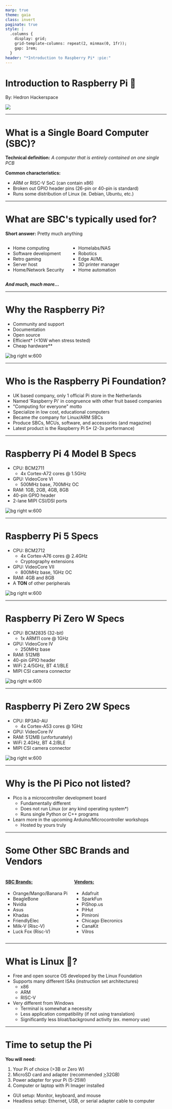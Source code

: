 ```yaml
---
marp: true
theme: gaia
class: invert
paginate: true
style: |
  .columns {
    display: grid;
    grid-template-columns: repeat(2, minmax(0, 1fr));
    gap: 1rem;
  }
header: "*Introduction to Raspberry Pi* :pie:"
---
```

<!-- _header: "" -->
# Introduction to Raspberry Pi :pie:

By: Hedron Hackerspace

![ ](images/transparent_raspberrypi.png)

---

# What is a Single Board Computer (SBC)?

**Technical definition:**
*A computer that is entirely contained on one single PCB*

**Common characteristics:**

* ARM or RISC-V SoC (can contain x86)
* Broken out GPIO header pins (26-pin or 40-pin is standard)
* Runs some distribution of Linux (ie. Debian, Ubuntu, etc.)

---

# What are SBC's typically used for?

**Short answer:** Pretty much anything

<div class=columns>
<div>

* Home computing
* Software development
* Retro gaming
* Server host
* Home/Network Security

</div>
<div>

* Homelabs/NAS
* Robotics
* Edge AI/ML
* 3D printer manager
* Home automation

</div>
</div>

***And much, much more...***

---

# Why the Raspberry Pi?

* Community and support
* Documentation
* Open source
* Efficient* (<10W when stress tested)
* Cheap hardware**

![bg right w:600](images/all_the_pis.webp)

<!-- _footer: "* - Relative to x86 machines; ** - Relative to SBCs" -->
---

# Who is the Raspberry Pi Foundation?

* UK based company, only 1 official Pi store in the Netherlands
* Named 'Raspberry Pi' in congruence with other fruit based companies
* "Computing for everyone" motto
* Specialize in low cost, educational computers
* Became *the* company for Linux/ARM SBCs
* Produce SBCs, MCUs, software, and accessories (and magazine)
* Latest product is the Raspberry Pi 5* (2-3x performance)

<!-- _footer: "* - Relative to Pi 4 in certain applications" -->
---

# Raspberry Pi 4 Model B Specs

* CPU: BCM2711
  * 4x Cortex-A72 cores @ 1.5GHz
* GPU: VideoCore VI
  * 500MHz base, 700MHz OC
* RAM: 1GB, 2GB, 4GB, 8GB
* 40-pin GPIO header
* 2-lane MIPI CSI/DSI ports

![bg right w:600](images/pi4.png)

---

# Raspberry Pi 5 Specs

* CPU: BCM2712
  * 4x Cortex-A76 cores @ 2.4GHz
  * Cryptography extensions
* GPU: VideoCore VII
  * 800MHz base, 1GHz OC
* RAM: 4GB and 8GB
* A **TON** of other peripherals

![bg right w:600](images/pi5.png)

---

# Raspberry Pi Zero W Specs

* CPU: BCM2835 (32-bit)
  * 1x ARM11 core @ 1GHz
* GPU: VideoCore IV
  * 250MHz base <!-- , 400MHz OC -->
* RAM: 512MB
* 40-pin GPIO header
* WiFi 2.4/5GHz, BT 4.1/BLE
* MIPI CSI camera connector

![bg right w:600](images/pi01.png)

---

# Raspberry Pi Zero 2W Specs

* CPU: RP3A0-AU
  * 4x Cortex-A53 cores @ 1GHz
* GPU: VideoCore IV
* RAM: 512MB (unfortunately)
* WiFi 2.4GHz, BT 4.2/BLE
* MIPI CSI camera connector

![bg right w:600](images/zero2-hero.webp)

---

# Why is the Pi Pico not listed?

* Pico is a microcontroller development board
  * Fundamentally different
  * Does not run Linux (or any kind operating system*)
  * Runs single Python or C++ programs
* Learn more in the upcoming Arduino/Microcontroller workshops
  * Hosted by yours truly

<!-- _footer: "* - Unless you use an RTOS, which is still different than a normal OS" -->
---

# Some Other SBC Brands and Vendors

<div class=columns>
<div>

#### <u>SBC Brands:</u>

* Orange/Mango/Banana Pi
* BeagleBone
* Nvidia
* Asus
* Khadas
* FriendlyElec
* Milk-V (Risc-V)
* Luck Fox (Risc-V)

</div>
<div>

#### <u>Vendors:</u>

* Adafruit
* SparkFun
* PiShop.us
* PiHut
* Pimironi
* Chicago Elecronics
* CanaKit
* Vilros

</div>
</div>

---

# What is Linux :penguin:?

* Free and open source OS developed by the Linux Foundation
* Supports many different ISAs (instruction set architectures)
  * x86
  * ARM
  * RISC-V
* Very different from Windows
  * Terminal is somewhat a necessity
  * Less application compatibility (if not using translation)
  * Significantly less bloat/background activity (ex. memory use)

---

# Time to setup the Pi

**You will need:**

1. Your Pi of choice (>3B or Zero W)
2. MicroSD card and adapter (recommended <u>></u>32GB)
3. Power adapter for your Pi (5-25W)
4. Computer or laptop with Pi Imager installed

* GUI setup: Monitor, keyboard, and mouse
* Headless setup: Ethernet, USB, or serial adapter cable to computer
<!-- _footer: "Continue to next section: **1_Basic_Setup**" -->
